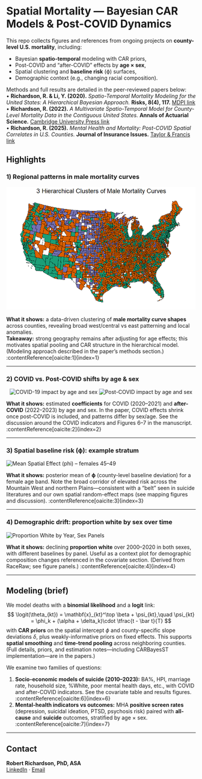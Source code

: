# Spatial Mortality — Bayesian CAR Models & Post-COVID Dynamics

This repo collects figures and references from ongoing projects on **county-level U.S. mortality**, including:
- Bayesian **spatio-temporal** modeling with CAR priors,
- Post-COVID and “after-COVID” effects by **age × sex**,
- Spatial clustering and **baseline risk** (ϕ) surfaces,
- Demographic context (e.g., changing racial composition).

Methods and full results are detailed in the peer-reviewed papers below:  
• **Richardson, R. & Li, Y. (2020).** *Spatio-Temporal Mortality Modeling for the United States: A Hierarchical Bayesian Approach.* **Risks, 8(4), 117.** [MDPI link](https://www.mdpi.com/2227-9091/8/4/117)  
• **Richardson, R. (2022).** *A Multivariate Spatio-Temporal Model for County-Level Mortality Data in the Contiguous United States.* **Annals of Actuarial Science.** [Cambridge University Press link](https://www.cambridge.org/core/journals/annals-of-actuarial-science/article/multivariate-spatiotemporal-model-for-countylevel-mortality-data-in-the-contiguous-united-states/96BF901C0B6ADE8F434D404653B665C2)  
• **Richardson, R. (2025).** *Mental Health and Mortality: Post-COVID Spatial Correlates in U.S. Counties.* **Journal of Insurance Issues.** [Taylor & Francis link](https://www.tandfonline.com/doi/abs/10.1080/10920277.2025.2463933)

## Highlights

### 1) Regional patterns in male mortality curves
![3 Hierarchical Clusters of Male Mortality Curves](./images/mhc_3_map.png)

**What it shows:** a data-driven clustering of **male mortality curve shapes** across counties, revealing broad west/central vs east patterning and local anomalies.  
**Takeaway:** strong geography remains after adjusting for age effects; this motivates spatial pooling and CAR structure in the hierarchical model. (Modeling approach described in the paper’s methods section.) :contentReference[oaicite:1]{index=1}

---

### 2) COVID vs. Post-COVID shifts by age & sex
<div align="center">
  <img src="./images/covid_impact_mf.jpg" alt="COVID-19 impact by age and sex" width="420"/>
  <img src="./images/postcovid_impact_mf.jpg" alt="Post-COVID impact by age and sex" width="420"/>
</div>

**What it shows:** estimated **coefficients** for COVID (2020–2021) and **after-COVID** (2022–2023) by age and sex. In the paper, COVID effects shrink once post-COVID is included, and patterns differ by sex/age. See the discussion around the COVID indicators and Figures 6–7 in the manuscript. :contentReference[oaicite:2]{index=2}

---

### 3) Spatial baseline risk (ϕ): example stratum
![Mean Spatial Effect (phi) – females 45–49](./images/phi_by_county_F10.jpeg)

**What it shows:** posterior mean of **ϕ** (county-level baseline deviation) for a female age band. Note the broad corridor of elevated risk across the Mountain West and northern Plains—consistent with a “belt” seen in suicide literatures and our own spatial random-effect maps (see mapping figures and discussion). :contentReference[oaicite:3]{index=3}

---

### 4) Demographic drift: proportion white by sex over time
![Proportion White by Year, Sex Panels](./images/race_raw_trend.png)

**What it shows:** declining **proportion white** over 2000–2020 in both sexes, with different baselines by panel. Useful as a context plot for demographic composition changes referenced in the covariate section. (Derived from RaceRaw; see figure panels.) :contentReference[oaicite:4]{index=4}

---

## Modeling (brief)

We model deaths with a **binomial likelihood** and a **logit** link:
$$
\logit(\theta_{kt}) = \mathbf{x}_{kt}^\top \beta + \psi_{kt},\quad 
\psi_{kt} = \phi_k + (\alpha + \delta_k)\cdot \tfrac{t - \bar t}{T}
$$
with **CAR priors** on the spatial intercept $\phi$ and county-specific slope deviations $\delta$, plus weakly-informative priors on fixed effects. This supports **spatial smoothing** and **time-trend pooling** across neighboring counties. (Full details, priors, and estimation notes—including CARBayesST implementation—are in the papers.) 

We examine two families of questions:

1) **Socio-economic models of suicide (2010–2023):** BA%, HPI, marriage rate, household size, %White, poor mental health days, etc., with COVID and after-COVID indicators. See the covariate table and results figures. :contentReference[oaicite:6]{index=6}  
2) **Mental-health indicators vs outcomes:** MHA **positive screen rates** (depression, suicidal ideation, PTSD, psychosis risk) paired with **all-cause** and **suicide** outcomes, stratified by age × sex. :contentReference[oaicite:7]{index=7}

---




## Contact

**Robert Richardson, PhD, ASA**  
[LinkedIn](https://www.linkedin.com/in/robert-richardson-a0597a174/) · [Email](mailto:richardson@stat.byu.edu)
